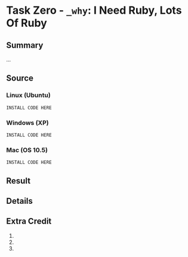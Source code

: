 # Task Zero - `_why`: I Need Ruby, Lots Of Ruby

## Summary

...

## Source

### Linux (Ubuntu)

    INSTALL CODE HERE

### Windows (XP)

    INSTALL CODE HERE

### Mac (OS 10.5)

    INSTALL CODE HERE

## Result



## Details



## Extra Credit

1. 
2. 
3. 
